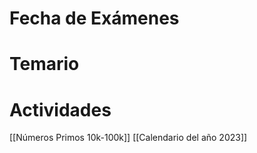 # Fecha de Exámenes
# Temario
# Actividades
[[Números Primos 10k-100k]]
[[Calendario del año 2023]]



